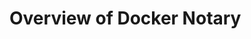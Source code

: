 <!--[metadata]>
+++
title = "Overview of Docker Notary"
description = "Overview of Docker Notary"
keywords = ["docker, notary, trust, image, signing, repository"]
[menu.main]
parent="mn_notary"
weight=4
+++
<![end-metadata]-->

# Overview of Docker Notary
